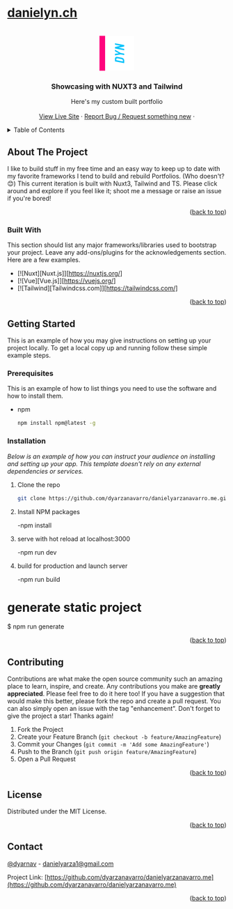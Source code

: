 # [danielyn.ch](https://www.danielyn.ch/)
<a name="readme-top"></a>


<!-- PROJECT LOGO -->
<br />
<div align="center">
  <a href="https://github.com/dyarzanavarro/danielyarzanavarro.me">
    <img src="img/logo_dyn.png" alt="Logo" width="80" height="80">
  </a>

  <h3 align="center">Showcasing with NUXT3 and Tailwind</h3>

  <p align="center">
    Here's my custom built portfolio
    <br />
     <br />
    <a href="https://www.danielyn.ch/">View Live Site</a>
    ·
    <a href="https://github.com/dyarzanavarro/danielyarzanavarro.me/issues">Report Bug / Request something new</a>
    ·
  </p>
</div>



<!-- TABLE OF CONTENTS -->
<details>
  <summary>Table of Contents</summary>
  <ol>
    <li>
      <a href="#about-the-project">About The Project</a>
      <ul>
        <li><a href="#built-with">Built With</a></li>
      </ul>
    </li>
    <li>
      <a href="#getting-started">Getting Started</a>
      <ul>
        <li><a href="#prerequisites">Prerequisites</a></li>
        <li><a href="#installation">Installation</a></li>
      </ul>
    </li>
    <li><a href="#usage">Usage</a></li>
    <li><a href="#roadmap">Roadmap</a></li>
    <li><a href="#contributing">Contributing</a></li>
    <li><a href="#license">License</a></li>
    <li><a href="#contact">Contact</a></li>
    <li><a href="#acknowledgments">Acknowledgments</a></li>
  </ol>
</details>



<!-- ABOUT THE PROJECT -->
## About The Project

I like to build stuff in my free time and an easy way to keep up to date with my favorite frameworks I tend to build and rebuild Portfolios. (Who doesn't? 😊)
This current iteration is built with Nuxt3, Tailwind and TS. Please click around and explore if you feel like it; shoot me a message or raise an issue if you're bored!


<p align="right">(<a href="#readme-top">back to top</a>)</p>



### Built With

This section should list any major frameworks/libraries used to bootstrap your project. Leave any add-ons/plugins for the acknowledgements section. Here are a few examples.

* [![Nuxt][Nuxt.js]][https://nuxtjs.org/]
* [![Vue][Vue.js]][https://vuejs.org/]
* [![Tailwind][Tailwindcss.com]][https://tailwindcss.com/]


<p align="right">(<a href="#readme-top">back to top</a>)</p>



<!-- GETTING STARTED -->
## Getting Started

This is an example of how you may give instructions on setting up your project locally.
To get a local copy up and running follow these simple example steps.

### Prerequisites

This is an example of how to list things you need to use the software and how to install them.
* npm
  ```sh
  npm install npm@latest -g
  ```

### Installation

_Below is an example of how you can instruct your audience on installing and setting up your app. This template doesn't rely on any external dependencies or services._

1. Clone the repo
   ```sh
   git clone https://github.com/dyarzanavarro/danielyarzanavarro.me.git
   ```
2. Install NPM packages

    -npm install

3. serve with hot reload at localhost:3000

    -npm run dev
4. build for production and launch server

    -npm run build


# generate static project
$ npm run generate

<p align="right">(<a href="#readme-top">back to top</a>)</p>


<!-- CONTRIBUTING -->
## Contributing

Contributions are what make the open source community such an amazing place to learn, inspire, and create. Any contributions you make are **greatly appreciated**.
Please feel free to do it here too!
If you have a suggestion that would make this better, please fork the repo and create a pull request. You can also simply open an issue with the tag "enhancement".
Don't forget to give the project a star! Thanks again!

1. Fork the Project
2. Create your Feature Branch (`git checkout -b feature/AmazingFeature`)
3. Commit your Changes (`git commit -m 'Add some AmazingFeature'`)
4. Push to the Branch (`git push origin feature/AmazingFeature`)
5. Open a Pull Request

<p align="right">(<a href="#readme-top">back to top</a>)</p>



<!-- LICENSE -->
## License

Distributed under the MIT License.

<p align="right">(<a href="#readme-top">back to top</a>)</p>



<!-- CONTACT -->
## Contact

[@dyarnav](https://twitter.com/dyarnav) - danielyarza1@gmail.com

Project Link: [https://github.com/dyarzanavarro/danielyarzanavarro.me](https://github.com/dyarzanavarro/danielyarzanavarro.me)

<p align="right">(<a href="#readme-top">back to top</a>)</p>

